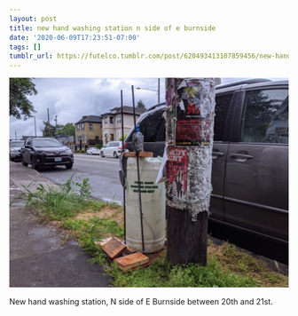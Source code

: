 ```yaml
---
layout: post
title: new hand washing station n side of e burnside
date: '2020-06-09T17:23:51-07:00'
tags: []
tumblr_url: https://futelco.tumblr.com/post/620493413107859456/new-hand-washing-station-n-side-of-e-burnside
---
```

 ![](/images/blog/1b56e512d0296809123e23c1803da2173b100813.jpg)  

New hand washing station, N side of E Burnside between 20th and 21st.

